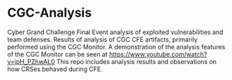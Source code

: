 # CGC-Analysis
Cyber Grand Challenge Final Event analysis of exploited vulnerabilities and team defenses.
Results of analysis of CGC CFE artifacts, primarily performed using the CGC Monitor.
A demonstration of the analysis features of the CGC Monitor can be seen at https://www.youtube.com/watch?v=jpH_PZhwAL0
This repo includes analysis results and observations on how CRSes behaved during CFE.
